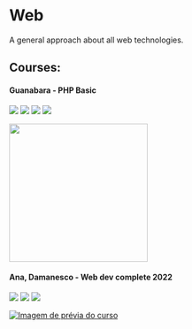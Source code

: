 # Web

A general approach about all web technologies.

## Courses:

#### Guanabara - PHP Basic

[![](https://img.shields.io/static/v1.svg?label=completed&labelColor=gray&message=4%&color=inactive)](courses/guilherme_guanabara/readme.md)
[![](https://img.shields.io/static/v1.svg?label=available&labelColor=gray&message=CursoEmVídeo&color=mediumblue)](https://www.cursoemvideo.com/curso/php-basico)
[![](https://img.shields.io/badge/-YouTube-dd3333?logo=youtube)](https://www.youtube.com/watch?v=F7KzJ7e6EAc&list=PLHz_AreHm4dm4beCCCmW4xwpmLf6EHY9k)
![](https://img.shields.io/static/v1.svg?label=idiom&labelColor=gray&message=Portuguese&color=blue)

<a href="courses/guilherme_guanabara/php-basic/readme.md"><img src="https://www.cursoemvideo.com/wp-content/uploads/bb-plugin/cache/php-circle.jpg" style="width:250px; height:auto;"></a>

#### Ana, Damanesco - Web dev complete 2022

[![](https://img.shields.io/static/v1.svg?label=completed&labelColor=gray&message=3.2%&color=inactive)](courses/rbtech/readme.md)
[![](https://img.shields.io/static/v1.svg?label=available&labelColor=gray&message=Udemy&color=darkviolet)](https://www.udemy.com/course/web-completo/)
![](https://img.shields.io/static/v1.svg?label=idiom&labelColor=gray&message=Portuguese&color=blue)

[![Imagem de prévia do curso](https://img-c.udemycdn.com/course/240x135/1341268_c20e_3.jpg)](courses/web_complete-ana-damasceno/readme.md)
